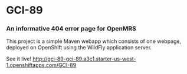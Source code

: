 # GCI-89
### An informative 404 error page for OpenMRS

This project is a simple Maven webapp which consists of one webpage, deployed on OpenShift using the WildFly application server.

See it live! http://gci-89-gci-89.a3c1.starter-us-west-1.openshiftapps.com/GCI-89
